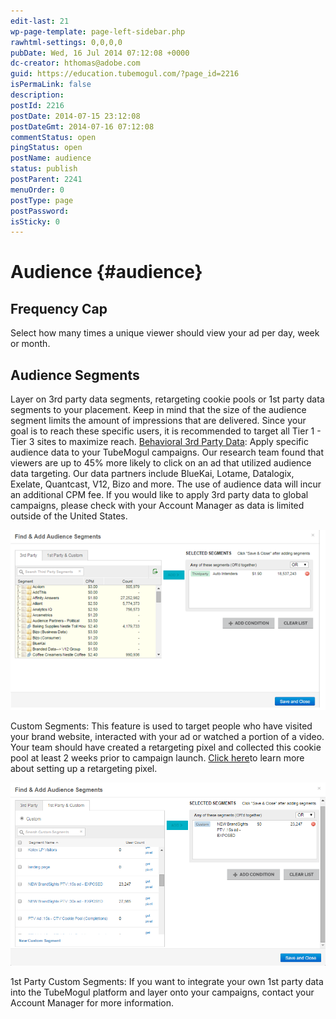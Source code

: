 ```yaml
---
edit-last: 21
wp-page-template: page-left-sidebar.php
rawhtml-settings: 0,0,0,0
pubDate: Wed, 16 Jul 2014 07:12:08 +0000
dc-creator: hthomas@adobe.com
guid: https://education.tubemogul.com/?page_id=2216
isPermaLink: false
description: 
postId: 2216
postDate: 2014-07-15 23:12:08
postDateGmt: 2014-07-16 07:12:08
commentStatus: open
pingStatus: open
postName: audience
status: publish
postParent: 2241
menuOrder: 0
postType: page
postPassword: 
isSticky: 0
---
```


# Audience {#audience}

## Frequency Cap
  
Select how many times a unique viewer should view your ad per day, week or month.   

## Audience Segments
  
Layer on 3rd party data segments, retargeting cookie pools or 1st party data segments to your placement.  Keep in mind that the size of the audience segment limits the amount of impressions that are delivered. Since your goal is to reach these specific users, it is recommended to target all Tier 1 - Tier 3 sites to maximize reach.
[Behavioral 3rd Party Data](../../../../user-guide/planning/targeting/behavioral.md): Apply specific audience data to your TubeMogul campaigns. Our research team found that viewers are up to 45% more likely to click on an ad that utilized audience data targeting.  Our data partners include  BlueKai, Lotame, Datalogix, Exelate, Quantcast, V12, Bizo and more. The use of audience data will incur an additional CPM fee. If you would like to apply  3rd party data to global campaigns, please check with your Account Manager as data is limited outside of the United States.

[ ![](assets/picture11.png)](assets/picture11.png)

Custom Segments: This feature is used to target people who have visited your brand website, interacted with your ad or watched a portion of a video. Your team should have created a retargeting pixel and collected this cookie pool at least 2 weeks prior to campaign launch. [Click here](../../../../user-guide/planning/targeting/retargeting/retargeting-pixel-setup.md)to learn more about setting up a retargeting pixel.

[ ![](assets/audience2.png)](assets/audience2.png)

1st Party Custom Segments: If you want to integrate your own 1st party data into the TubeMogul platform and layer onto your campaigns, contact your Account Manager for more information.
  
